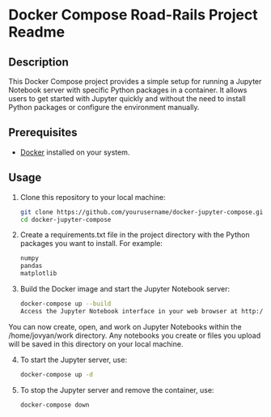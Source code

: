 # Docker Compose Road-Rails Project Readme

## Description
This Docker Compose project provides a simple setup for running a Jupyter Notebook server with specific Python packages in a container. It allows users to get started with Jupyter quickly and without the need to install Python packages or configure the environment manually.

## Prerequisites
- [Docker](https://www.docker.com/) installed on your system.

## Usage
1. Clone this repository to your local machine:
   ```bash
   git clone https://github.com/yourusername/docker-jupyter-compose.git
   cd docker-jupyter-compose
2. Create a requirements.txt file in the project directory with the Python packages you want to install. For example:
   ```bash
   numpy
   pandas
   matplotlib
3. Build the Docker image and start the Jupyter Notebook server:

   ```bash
   docker-compose up --build
   Access the Jupyter Notebook interface in your web browser at http://localhost:8888/lab.

You can now create, open, and work on Jupyter Notebooks within the /home/jovyan/work directory. Any notebooks you create or files you upload will be saved in this directory on your local machine.

4. To start the Jupyter server, use:
   ```bash
   docker-compose up -d
   
5. To stop the Jupyter server and remove the container, use:
   ```bash
   docker-compose down
